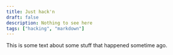 ```yaml
---
title: Just hack'n
draft: false
description: Nothing to see here
tags: ["hacking", "markdown"]
---
```


This is some text about some stuff that happened sometime ago.
